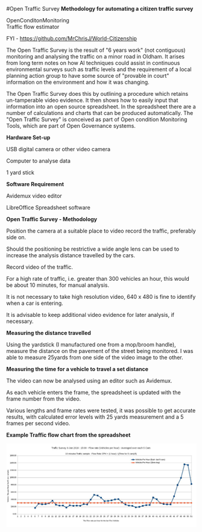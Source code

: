 #Open Traffic Survey
**Methodology for automating a citizen traffic survey**

OpenConditonMonitoring  
  Traffic flow estimator  

FYI -  https://github.com/MrChrisJ/World-Citizenship

The Open Traffic Survey is the result of "6 years work" (not contiguous) monitoring and analysing the traffic on a minor road in Oldham.  It arises from long term notes on how AI techniques could assist in continuous environmental surveys such as traffic levels and the requirement of a local planning action group to have some source of "provable in court" information on the environment and how it was changing.

The Open Traffic Survey does this by outlining a procedure which retains un-tamperable video evidence. It then shows how to easily input that information into an open source spreadsheet. In the spreadsheet there are a number of calculations and charts that can be produced automatically. The "Open Traffic Survey" is conceived as part of Open condition Monitoring Tools, which are part of Open Governance systems.

**Hardware Set-up**

USB digital camera or other video camera

Computer to analyse data

1 yard stick

**Software Requirement**

Avidemux video editor

LibreOffice Spreadsheet software


**Open Traffic Survey - Methodology**  

Position the camera at a suitable place to video record the traffic, preferably side on.  
  
Should the positioning be restrictive a wide angle lens can be used to increase the analysis distance travelled by the cars.  

Record video of the traffic.  

For a high rate of traffic, i.e. greater than 300 vehicles an hour, this would be about 10 minutes, for manual analysis.  

It is not necessary to take high resolution video, 640 x 480 is fine to identify when a car is entering.  

It is advisable to keep additional video evidence for later analysis, if necessary.  

**Measuring the distance travelled**

Using the yardstick (I manufactured one from a mop/broom handle), measure the distance on the pavement of the street being monitored. I was able to measure 25yards from one side of the video image to the other.  

**Measuring the time for a vehicle to travel a set distance**

The video can now be analysed using an editor such as Avidemux.  

As each vehicle enters the frame, the spreadsheet is updated with the frame number from the video.  

Various lengths and frame rates were tested, it was possible to get accurate results, with calculated error levels with 25 yards measurement and a 5 frames per second video.  

**Example Traffic flow chart from the spreadsheet**

![alt tag](02-flowrates.9.1.2016-15.00-1.jpg)


